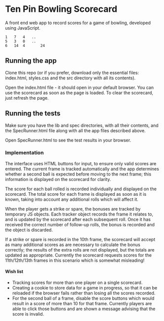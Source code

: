 # Ten Pin Bowling Scorecard

A front end web app to record scores for a game of bowling, developed using JavaScript.
```
1   7   4   ..
5   3   0   ..
6   14  4       24
```

## Running the app

Clone this repo (or if you prefer, download only the essential files: index.html, styles.css and the src directory with all its contents).

Open the index.html file - it should open in your default browser. You can use the scorecard as soon as the page is loaded. To clear the scorecard, just refresh the page.

## Running the tests

Make sure you have the lib and spec directories, with all their contents, and the SpecRunner.html file along with all the app files described above.

Open SpecRunner.html to see the test results in your browser.

### Implementation

The interface uses HTML buttons for input, to ensure only valid scores are entered. The current frame is tracked automatically and the app determines whether a second ball is expected before moving to the next frame; this information is displayed on the scorecard for clarity.

The score for each ball rolled is recorded individually and displayed on the scorecard. The total score for each frame is displayed as soon as it is known, taking into account any additional rolls which will affect it.

When the player gets a strike or spare, the bonuses are tracked by temporary JS objects. Each tracker object records the frame it relates to, and is updated by the scorecard after each subsequent roll. Once it has received the correct number of follow-up rolls, the bonus is recorded and the object is discarded.

If a strike or spare is recorded in the 10th frame, the scorecard will accept as many additional scores as are necessary to calculate the bonus correctly; the results of the extra rolls are not displayed, but the totals are updated as appropriate. Currently the scorecard requests scores for the 11th/12th/13th frames in this scenario which is somewhat misleading!

#### Wish list

* Tracking scores for more than one player on a single scorecard.
* Creating a cookie to store data for a game in progress, so that it can be reloaded if the browser fails rather than losing all the scores recorded.
* For the second ball of a frame, disable the score buttons which would result in a score of more than 10 for that frame. Currently players are able to click those buttons and are shown a message advising that the score is invalid.
